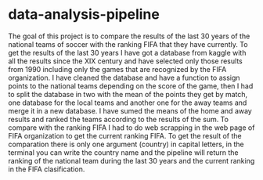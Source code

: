 # data-analysis-pipeline
The goal of this project is to compare the results of the last 30 years of the national teams of soccer with the ranking FIFA that they have currently. To get the results of the last 30 years I have got a database from kaggle with all the results since the XIX century and have selected only those results from 1990 including only the games that are recognized by the FIFA organization.
I have cleaned the database and have a function to assign points to the national teams depending on the score of the game, then I had to split the database in two with the mean of the points they get by match, one database for the local teams and another one for the away teams and merge it in a new database. I have sumed the means of the home and away results and ranked the teams according to the results of the sum.
To compare with the ranking FIFA I had to do web scrapping in the web page of FIFA organization to get the current ranking FIFA.
To get the result of the comparation there is only one argument (country) in capital letters, in the terminal you can write the country name and the pipeline will return the ranking of the national team during the last 30 years and the current ranking in the FIFA clasification.
